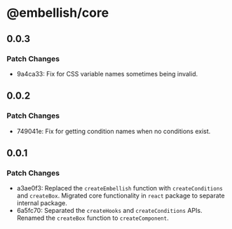 # @embellish/core

## 0.0.3

### Patch Changes

- 9a4ca33: Fix for CSS variable names sometimes being invalid.

## 0.0.2

### Patch Changes

- 749041e: Fix for getting condition names when no conditions exist.

## 0.0.1

### Patch Changes

- a3ae0f3: Replaced the `createEmbellish` function with `createConditions` and `createBox`.
  Migrated core functionality in `react` package to separate internal package.
- 6a5fc70: Separated the `createHooks` and `createConditions` APIs. Renamed the `createBox`
  function to `createComponent`.
